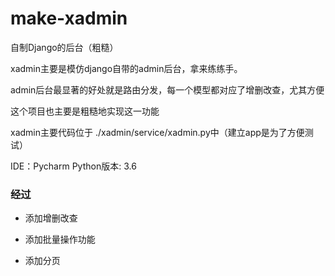 # make-xadmin
自制Django的后台（粗糙）
 
xadmin主要是模仿django自带的admin后台，拿来练练手。

admin后台最显著的好处就是路由分发，每一个模型都对应了增删改查，尤其方便

这个项目也主要是粗糙地实现这一功能

xadmin主要代码位于 ./xadmin/service/xadmin.py中（建立app是为了方便测试）

IDE：Pycharm    Python版本: 3.6   

### 经过

* 添加增删改查

* 添加批量操作功能

* 添加分页


